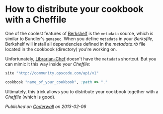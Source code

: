 # How to distribute your cookbook with a Cheffile

One of the coolest features of [Berkshelf](http://berkshelf.com) is the `metadata` source, which is similar to Bundler's `gemspec`. When you define `metadata` in your _Berksfile_, Berkshelf will install all dependencies defined in the _metadata.rb_ file located in the cookbook (directory) you're working on.

Unfortunately, [Librarian-Chef](https://github.com/applicationsonline/librarian) doesn't have the `metadata` shortcut. But you can mimic it this way inside your _Cheffile_:

```ruby
site "http://community.opscode.com/api/v1"

cookbook "name_of_your_cookbook", :path => "."
```

Ultimately, this trick allows you to distribute your cookbook together with a _Cheffile_ (which is good).

_Published on [Coderwall](https://coderwall.com/p/xxx) on 2013-02-06_
